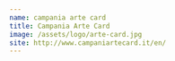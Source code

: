 ```yaml
---
name: campania arte card
title: Campania Arte Card
image: /assets/logo/arte-card.jpg
site: http://www.campaniartecard.it/en/
---
```

